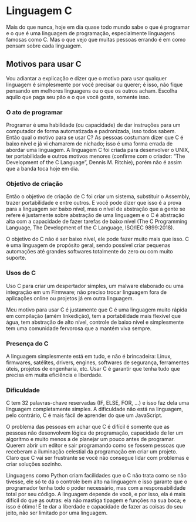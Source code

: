 # Linguagem C
Mais do que nunca, hoje em dia quase todo mundo sabe o que é programar e o que é uma linguagem de programação, especialmente linguagens famosas como C. Mas o que vejo que muitas pessoas errando é em como pensam sobre cada linguagem.
## Motivos para usar C
Vou adiantar a explicação e dizer que o motivo para usar qualquer linguagem é simplesmente por você precisar ou querer; é isso, não fique pensando em melhores linguagens ou o que os outros acham. Escolha aquilo que paga seu pão e o que você gosta, somente isso.

### O ato de programar
Programar é uma habilidade (ou capacidade) de dar instruções para um computador de forma automatizada e padronizada, isso todos sabem. Então qual o motivo para se usar C? As pessoas costumam dizer que C é baixo nível e já vi chamarem de nichado; isso é uma forma errada de abordar uma linguagem. A linguagem C foi criada para desenvolver o UNIX, ter portabilidade e outros motivos menores (confirme com o criador: “The Development of the C Language”, Dennis M. Ritchie), porém não é assim que a banda toca hoje em dia.

### Objetivo de criação
Então o objetivo de criação de C foi criar um sistema, substituir o Assembly, trazer portabilidade e entre outros. E você pode dizer que isso é a prova para a linguagem ser baixo nível, mas o nível de abstração que a gente se refere é justamente sobre abstração de uma linguagem e o C é abstração alta com a capacidade de fazer tarefas de baixo nível (The C Programming Language, The Development of the C Language, ISO/IEC 9899:2018). 

O objetivo do C não é ser baixo nível, ele pode fazer muito mais que isso. C é uma linguagem de propósito geral, sendo possível criar pequenas automações até grandes softwares totalmente do zero ou com muito suporte.

### Usos do C
Uso C para criar um despertador simples, um malware elaborado ou uma integração em um Firmware; não preciso trocar linguagem fora de aplicações online ou projetos já em outra linguagem. 

Meu motivo para usar C é justamente que C é uma linguagem muito rápida em compilação (amém linkedição), tem a portabilidade mais flexível que água, tem abstração de alto nível, controle de baixo nível e simplesmente tem uma comunidade fervorosa que a mantém viva sempre.

### Presença do C
A linguagem simplesmente está em tudo, e não é brincadeira: Linux, firmwares, satélites, drivers, engines, softwares de segurança, ferramentes úteis, projetos de engenharia, etc. Usar C é garantir que tenha tudo que precisa em muita eficiência e liberdade.

### Dificuldade
C tem 32 palavras-chave reservadas (IF, ELSE, FOR, …) e isso faz dela uma linguagem completamente simples. A dificuldade não está na linguagem, pelo contrário, C é mais fácil de aprender do que um JavaScript. 

O problema das pessoas em achar que C é difícil é somente que as pessoas não desenvolvem lógica de programação, capacidade de ler um algoritmo e muito menos a de planejar um pouco antes de programar. Querem abrir um editor e sair programando como se fossem pessoas que receberam a iluminação celestial da programação em criar um projeto. Claro que C vai ser frustrante se você não consegue lidar com problemas e criar soluções sozinho.

Linguagens como Python criam facilidades que o C não trata como se não tivesse, ele só te dá o controle bem alto na linguagem e isso garante que o programador tenha todo o poder necessário, mas com a responsabilidade total por seu código. A linguagem depende de você, e por isso, ela é mais difícil do que as outras: ela não mastiga tipagem e funções na sua boca; e isso é ótimo! É te dar a liberdade e capacidade de fazer as coisas do seu jeito, não ser limitado por uma linguagem.